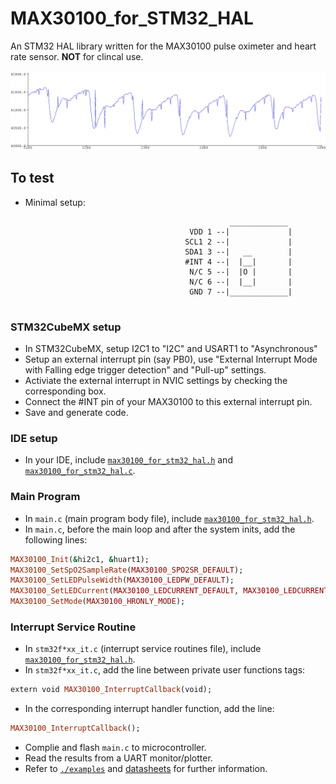 # MAX30100_for_STM32_HAL
An STM32 HAL library written for the MAX30100 pulse oximeter and heart rate sensor. 
**NOT** for clincal use.

![Data read from MAX30100](./examples/puls.bmp)

## To test
* Minimal setup:
```
                                                 _____________
                                        VDD 1 --|             |
                                       SCL1 2 --|             |
                                       SDA1 3 --|   __        |
                                       #INT 4 --|  |__|       |
                                        N/C 5 --|  |O |       |
                                        N/C 6 --|  |__|       |
                                        GND 7 --|_____________|  
                                   
 ```
 ### STM32CubeMX setup
* In STM32CubeMX, setup I2C1 to "I2C" and USART1 to "Asynchronous"
* Setup an external interrupt pin (say PB0), use "External Interrupt Mode with Falling edge trigger detection" and "Pull-up" settings.
* Activiate the external interrupt in NVIC settings by checking the corresponding box.
* Connect the #INT pin of your MAX30100 to this external interrupt pin.
* Save and generate code.

### IDE setup
* In your IDE, include [`max30100_for_stm32_hal.h`](./max30100_for_stm32_hal.h) and [`max30100_for_stm32_hal.c`](./max30100_for_stm32_hal.c).

### Main Program
* In `main.c` (main program body file), include [`max30100_for_stm32_hal.h`](./max30100_for_stm32_hal.h).
* In `main.c`, before the main loop and after the system inits, add the following lines:
 ```ruby
MAX30100_Init(&hi2c1, &huart1);
MAX30100_SetSpO2SampleRate(MAX30100_SPO2SR_DEFAULT);
MAX30100_SetLEDPulseWidth(MAX30100_LEDPW_DEFAULT);
MAX30100_SetLEDCurrent(MAX30100_LEDCURRENT_DEFAULT, MAX30100_LEDCURRENT_DEFAULT);
MAX30100_SetMode(MAX30100_HRONLY_MODE);
 ```
 ### Interrupt Service Routine
* In `stm32f*xx_it.c` (interrupt service routines file), include [`max30100_for_stm32_hal.h`](./max30100_for_stm32_hal.h).
* In `stm32f*xx_it.c`, add the line between private user functions tags:
```ruby
extern void MAX30100_InterruptCallback(void);
```
* In the corresponding interrupt handler function, add the line:
```ruby
MAX30100_InterruptCallback();
```
* Complie and flash `main.c` to microcontroller.
* Read the results from a UART monitor/plotter.
* Refer to [`./examples`](./examples) and [datasheets](https://www.maximintegrated.com/en/products/sensors/MAX30100.html) for further information.
